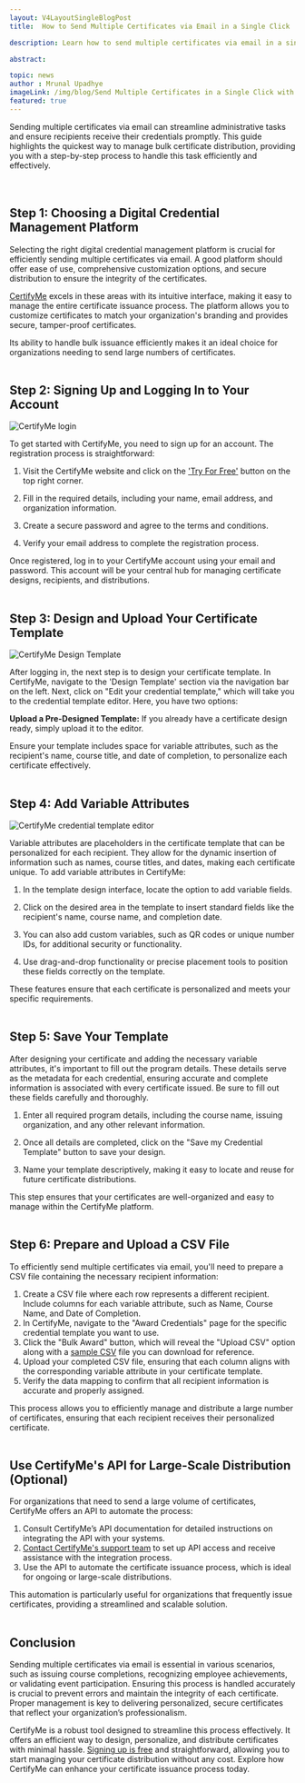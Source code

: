 ```yaml
---
layout: V4LayoutSingleBlogPost
title:  How to Send Multiple Certificates via Email in a Single Click

description: Learn how to send multiple certificates via email in a single click with this easy-to-follow, step-by-step guide and simplify your certificate distribution process

abstract: 

topic: news
author : Mrunal Upadhye
imageLink: /img/blog/Send Multiple Certificates in a Single Click with CertifyMe Certificate Generator/Featured Image.png
featured: true
---
```


Sending multiple certificates via email can streamline administrative tasks and ensure recipients receive their credentials promptly. This guide highlights the quickest way to manage bulk certificate distribution, providing you with a step-by-step process to handle this task efficiently and effectively.  
<br>
<br>

## Step 1: Choosing a Digital Credential Management Platform

Selecting the right digital credential management platform is crucial for efficiently sending multiple certificates via email. A good platform should offer ease of use, comprehensive customization options, and secure distribution to ensure the integrity of the certificates. 

<a href="https://www.certifyme.online/">CertifyMe</a> excels in these areas with its intuitive interface, making it easy to manage the entire certificate issuance process. The platform allows you to customize certificates to match your organization's branding and provides secure, tamper-proof certificates. 

Its ability to handle bulk issuance efficiently makes it an ideal choice for organizations needing to send large numbers of certificates.
<br>
<br>

## Step 2: Signing Up and Logging In to Your Account

<img class="img-fluid r-16" src="/img/blog/Send Multiple Certificates in a Single Click with CertifyMe Certificate Generator/1.png" alt="CertifyMe login">

To get started with CertifyMe, you need to sign up for an account. The registration process is straightforward:
1. Visit the CertifyMe website and click on the <a href="https://credential.certifyme.online/auth/preregister/nav@certifyme.online">'Try For Free'</a> button on the top right corner.

1. Fill in the required details, including your name, email address, and organization information.

1. Create a secure password and agree to the terms and conditions.

1. Verify your email address to complete the registration process.

Once registered, log in to your CertifyMe account using your email and password. This account will be your central hub for managing certificate designs, recipients, and distributions.
<br>
<br>

## Step 3: Design and Upload Your Certificate Template

<img class="img-fluid r-16" src="/img/blog/Send Multiple Certificates in a Single Click with CertifyMe Certificate Generator/2.png" alt="CertifyMe Design Template">

After logging in, the next step is to design your certificate template. In CertifyMe, navigate to the 'Design Template' section via the navigation bar on the left. Next, click on "Edit your credential template," which will take you to the credential template editor. Here, you have two options:

<b>Upload a Pre-Designed Template:</b> If you already have a certificate design ready, simply upload it to the editor.

Ensure your template includes space for variable attributes, such as the recipient's name, course title, and date of completion, to personalize each certificate effectively.
<br>
<br>

## Step 4: Add Variable Attributes

<img class="img-fluid r-16" src="/img/blog/Send Multiple Certificates in a Single Click with CertifyMe Certificate Generator/3.png" alt="CertifyMe credential template editor">

Variable attributes are placeholders in the certificate template that can be personalized for each recipient. They allow for the dynamic insertion of information such as names, course titles, and dates, making each certificate unique. To add variable attributes in CertifyMe:

1. In the template design interface, locate the option to add variable fields.

1. Click on the desired area in the template to insert standard fields like the recipient's name, course name, and completion date.

1. You can also add custom variables, such as QR codes or unique number IDs, for additional security or functionality.

1. Use drag-and-drop functionality or precise placement tools to position these fields correctly on the template. 

These features ensure that each certificate is personalized and meets your specific requirements.
<br>
<br>

## Step 5: Save Your Template

After designing your certificate and adding the necessary variable attributes, it's important to fill out the program details. These details serve as the metadata for each credential, ensuring accurate and complete information is associated with every certificate issued. Be sure to fill out these fields carefully and thoroughly.

1. Enter all required program details, including the course name, issuing organization, and any other relevant information.

1. Once all details are completed, click on the "Save my Credential Template" button to save your design.

1. Name your template descriptively, making it easy to locate and reuse for future certificate distributions.

This step ensures that your certificates are well-organized and easy to manage within the CertifyMe platform.
<br>
<br>

## Step 6: Prepare and Upload a CSV File


To efficiently send multiple certificates via email, you'll need to prepare a CSV file containing the necessary recipient information:

1. Create a CSV file where each row represents a different recipient. Include columns for each variable attribute, such as Name, Course Name, and Date of Completion.
2. In CertifyMe, navigate to the "Award Credentials" page for the specific credential template you want to use.
3. Click the "Bulk Award" button, which will reveal the "Upload CSV" option along with a <a href="https://credential.certifyme.online/credentialTemplate/generateSampleCSV/17383">sample CSV</a> file you can download for reference.
4. Upload your completed CSV file, ensuring that each column aligns with the corresponding variable attribute in your certificate template.
5. Verify the data mapping to confirm that all recipient information is accurate and properly assigned.

This process allows you to efficiently manage and distribute a large number of certificates, ensuring that each recipient receives their personalized certificate.
<br>
<br>

## Use CertifyMe's API for Large-Scale Distribution (Optional)

For organizations that need to send a large volume of certificates, CertifyMe offers an API to automate the process:

1. Consult CertifyMe’s API documentation for detailed instructions on integrating the API with your systems.
1. <a href="https://info.certifyme.online/talk-with-expert">Contact CertifyMe's support team</a> to set up API access and receive assistance with the integration process.
1. Use the API to automate the certificate issuance process, which is ideal for ongoing or large-scale distributions.

This automation is particularly useful for organizations that frequently issue certificates, providing a streamlined and scalable solution.
<br>
<br>

## Conclusion
Sending multiple certificates via email is essential in various scenarios, such as issuing course completions, recognizing employee achievements, or validating event participation. Ensuring this process is handled accurately is crucial to prevent errors and maintain the integrity of each certificate. Proper management is key to delivering personalized, secure certificates that reflect your organization’s professionalism.
<br>

CertifyMe is a robust tool designed to streamline this process effectively. It offers an efficient way to design, personalize, and distribute certificates with minimal hassle. <a href="https://credential.certifyme.online/auth/preregister/nav@certifyme.online">Signing up is free</a>  and straightforward, allowing you to start managing your certificate distribution without any cost. Explore how CertifyMe can enhance your certificate issuance process today.

